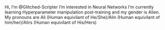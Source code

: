 Hi, I’m @Glitched-Scripter
I’m interested in Neural Networks
I’m currently learning Hyperparameter manipulation post-training
and my gender is Alien. My pronouns are Ali (Human equivilant of He/She)/Alin (Human equivilant of him/her)/Alirs (Human equivilant of His/Hers)
